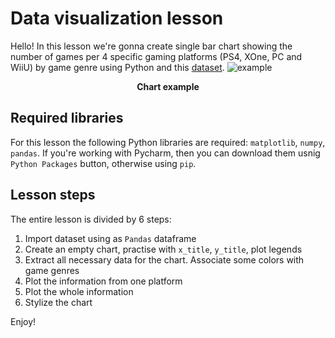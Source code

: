 # Data visualization lesson

Hello! In this lesson we're gonna create single bar chart showing the number of games per 4 specific gaming platforms (PS4, XOne, PC and WiiU) by game genre using Python and this [dataset](https://drive.google.com/file/d/1Cw2wO3lHHJ13B1w4p-FgX1SHVtlUtfga/view?usp=drive_link).
![example](https://github.com/user-attachments/assets/f0b0ae5a-f0bb-42f3-badc-8554ad6bdbe3)
<p align="center">
<b>Chart example</b>
</p>


## Required libraries

For this lesson the following Python libraries are required: `matplotlib`, `numpy`, `pandas`. If you're working with Pycharm, then you can download them usnig `Python Packages` button, otherwise using `pip`.

## Lesson steps

The entire lesson is divided by 6 steps:
1. Import dataset using as `Pandas` dataframe
2. Create an empty chart, practise with `x_title`, `y_title`, plot legends
3. Extract all necessary data for the chart. Associate some colors with game genres
4. Plot the information from one platform
5. Plot the whole information
6. Stylize the chart

Enjoy!
